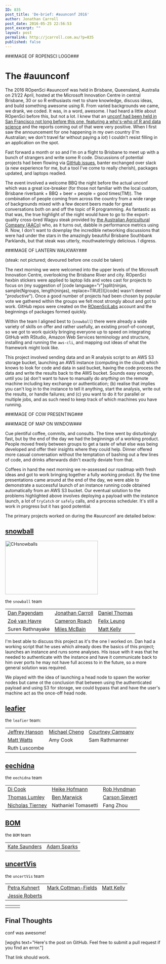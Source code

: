 ```yaml
---
ID: 835
post_title: 'De-brief: #auunconf 2016'
author: Jonathan Carroll
post_date: 2016-05-25 22:56:53
post_excerpt: ""
layout: post
permalink: http://jcarroll.com.au/?p=835
published: false
---
```

###IMAGE OF ROPENSCI LOGO###

<h1>The #auunconf</h1> 

The 2016 ROpenSci #auunconf was held in Brisbane, Queensland, Australia on 21/22
April, hosted at the Microsoft Innovation Centre in central Brisbane, 30 or so R
enthusiasts met to share knowledge, discuss ideas, and build something awesome
using R. From varied backgrounds we came, we drank, we coded. It was, in a word,
awesome. I had heard a little about ROpenSci before this, but not a lot. I knew
that an <a href="http://unconf16.ropensci.org/#participants">unconf had been
held in San Francisco not long before this one, featuring a who's-who of R and
data science</a> and the reports coming out of that were very positive. When I
first saw the announcement for one happening in my own country (I'm Australian;
we don't travel far without paying a *lot*) I couldn't resist filling in an
application on the spot.

Fast forward a month or so and I'm on a flight to Brisbane to meet up with a
bunch of strangers and write some R code. Discussions of potential projects had
been flowing via <a href="https://github.com/ropensci/auunconf/issues">GitHub
issues</a>, banter exchanged over slack (a new experience for me, but a tool
I've come to really cherish), packages updated, and laptops readied.

The event involved a welcome BBQ the night before the actual unconf which was a
great ice-breaker (for those not familiar with the local custom, Brisbane
riverbank + BBQ + beer + people = good times(TM)). The combination of people
coming from across the country from a wide range of backgrounds mixed with a few
decent beers made for great conversations both on and off the topic of R
programming. As fantastic as that was, the true highlight of the night would
have to go to the export-quality cross-bred Wagyu steak provided
by <a href="http://www.aaco.com.au/operations/branded-beef/">the Australian
Agricultural Company (AACo)</a> who, as it turns out, dabble in performance
metrics using R. Now, I don't want to downplay the incredible networking
discussions that were had under the stars in the amazingly beautiful Brisbane
Southbank Parklands, but that steak was utterly, mouthwateringly delicious. I
digress.

###IMAGE OF LANTERN WALKWAY###

(steak: not pictured; devoured before one could be taken)

The next morning we were welcomed into the upper levels of the Microsoft
Innovation Centre, overlooking the Brisbane River and city. ROpenSci hexbin
stickers were applied to laptop lids and votes cast for projects to focus on (my
suggestion of [code language="r"]split(ninjas, sample(Ngroups, length(ninjas),
replace=TRUE))[/code] wasn't deemed "_productive_"). Once a good number of
projects had been chosen by popular vote we gathered within the groups we felt
most strongly about and got to work. GitHub repos were created on
the <a href="https://github.com/ropenscilabs">ROpenSciLabs</a> account and the
beginnings of packages formed quickly.

Within the team I aligned best to (<code>snowball</code>) there were already a
wide variety of skills on offer and rather usefully, an existing
proof-of-concept, so we got to work quickly bringing everyone up to speed on
integrating GitHub with RStudio, Amazon Web Services terminology and structure,
installing and running the <code>aws-cli</code>, and mapping out ideas of what
the framework might look like. 

This project involved sending data and an R analysis script to an AWS S3 storage
bucket, launching an AWS instance (computing in the cloud) which knows to look
for code and data in said bucket, having the code process the data and write the
results back to the AWS bucket. Sounds easy enough, until you (a) don't want to
have to manually do *anything* on the remote machine including key exchange or
authentication; (b) realise that implies you can't log in to the instance to
tell it anything, start the analysis, write out the results, or handle failures;
and (c) you want to do it for parallel or multiple jobs, and as such need to
keep track of which machines you have running. 

###IMAGE OF COW PRESENTING###

###IMAGE OF MAP ON WINDOW###

Cue plentiful coffee, commits, and consults. The time went by disturbingly fast,
but by the end of the day we had the beginnings of a working product. People
moved freely between groups to get a taste of what else was being developed and
offer their insights where they could help. Dinner offered more casual
conversation without the temptation of bashing out a few lines of code, and
drinks afterwards didn't exactly deviate from that.

Coffees in hand the next morning we re-assessed our roadmap with fresh ideas and
got to work bringing together a fully working product. By the time presentations
came around at the end of the day, we were able to demonstrate a successful
launch of an instance running code obtained automatically from an AWS S3
bucket. Our eventual solution to the problems highlighted above involves
deploying a payload with the instance launch, a lot of <code>tryCatch</code>
or <code>safely</code> calls, and a process scheduler. It's still a work in
progress but it has good potential.

The primary projects worked on during the #auunconf are detailed below:

<h2><a href="https://github.com/ropenscilabs/snowball" target="_blank">snowball</a></h2>

<a href="http://jcarroll.com.au/wp-content/uploads/2016/05/CHsnowballs.gif"><img src="http://jcarroll.com.au/wp-content/uploads/2016/05/CHsnowballs-300x173.gif" alt="CHsnowballs" width="300" height="173" class="alignnone size-medium wp-image-845" /></a>

the <code>snowball</code> team
<table width="100%">
   <tr>
      <td><a href="https://github.com/dpagendam" target="_blank">Dan Pagendam</a></td>
      <td><a href="https://github.com/jonocarroll" target="_blank">Jonathan Carroll</a></td>
      <td><a href="https://github.com/daniel-t" target="_blank">Daniel Thomas</a></td>
   </tr>
   <tr>
      <td><a href="https://github.com/zoevanhavre/" target="_blank">Zoé van Havre</a></td>
      <td><a href="https://github.com/camroach87/" target="_blank">Cameron Roach</a></td>
      <td><a href="https://github.com/felixleungsc" target="_blank">Felix Leung</a></td>
   </tr>
      <td>Suren Rathnayake</td>
      <td><a href="https://github.com/MilesMcBain" target="_blank">Miles McBain</a></td>
      <td><a href="https://github.com/mattyjkelly" target="_blank">Matt Kelly</a></td>
   </tr>
</table>

I'm best able to discuss this project as it's the one I worked on. Dan had a
working script that he uses which already does the basics of this project;
launches an instance and runs some analyses. His issue with it was that he
needed to authenticate with the instance and have it communicate back to him
over ports he may not have full access to in the future, so a more general
solution was required.

We played with the idea of launching a head node to spawn the worker nodes but
came ot the conclusion that between using the authenticated payload and using S3
for storage, we could bypass that and have the user's machine act as the
once-off head node.


<h2><a href="https://github.com/ropenscilabs/leafier" target="_blank">leafier</a></h2>
the <code>leafier</code> team:
<table width="100%">
   <tr>
      <td><a href="https://github.com/paleo13" target="_blank">Jeffrey Hanson</a></td>
      <td><a href="https://github.com/michaelcheng429" target="_blank">Michael Cheng</a></td>
      <td><a href="https://github.com/CourtneyCampany" target="_blank">Courtney Campany</a></td>
   </tr>
   <tr>
      <td><a href="https://github.com/mattwatts" target="_blank">Matt Watts</a></td>
      <td>Amy Cook</td>
      <td>Sam Rathmanner</td>
   </tr>
   <tr>
      <td>Ruth Luscombe</td>
      <td></td>
      <td></td>
   </tr>
</table>

<h2><a href="https://github.com/ropenscilabs/eechidna" target="_blank">eechidna</a></h2>
the <code>eechidna</code> team
<table>                                                                                                                                                                          
   <tr>                                                                                                                                                                             
      <td><a href="https://github.com/dicook" target="_blank">Di Cook</a></td>                                                                                                       
      <td><a href="https://github.com/heike" target="_blank">Heike Hofmann</a></td>                                                                                                  
      <td><a href="https://github.com/robjhyndman" target="_blank">Rob Hyndman</a></td>                                                                                              
   </tr>                                                                                                                                                                            
   <tr>                                                                                                                                                                             
      <td><a href="https://github.com/tslumley" target="_blank">Thomas Lumley</a></td>                                                                                               
      <td><a href="https://github.com/benmarwick" target="_blank">Ben Marwick</a></td>                                                                                               
      <td><a href="https://github.com/cpsievert" target="_blank">Carson Sievert</a></td>                                                                                             
   </tr>                                                                                                                                                                            
   <tr>                                                                                                                                                                             
      <td><a href="https://github.com/njtierney" target="_blank">Nicholas Tierney</a></td>                                                                                           
      <td>Nathaniel Tomasetti</td>                                                                                                                                                   
      <td>Fang Zhou</td>                                                                                                                                                             
   </tr>                                                                                                                                                                            
</table>        

<h2><a href="https://github.com/saundersk1/auunconf16/blob/master/Vignette%20BoM.Rmd" target="_blank">BOM</a></h2>
the <code>BOM</code> team
<table>
   <tr>
      <td><a href="https://github.com/saundersk1" target="_blank">Kate Saunders</a></td>
      <td><a href="https://github.com/adamhsparks/" target="_blank">Adam Sparks</a></td>
   </tr>
</table>

<h2><a href="https://github.com/ropenscilabs/uncertVis" target="_blank">uncertVis</a></h2>
the <code>uncertVis</code> team
<table>
   <tr>
      <td><a href="https://github.com/petrakuhnert" target="_blank">Petra Kuhnert</a></td>
      <td><a href="https://github.com/cofiem" target="_blank">Mark Cottman-Fields</a></td>
      <td><a href="https://github.com/mattyjkelly" target="_blank">Matt Kelly</a></td>
   </tr>
   <tr>
      <td><a href="https://github.com/jesse-jesse" target="_blank">Jessie Roberts</a></td>
      <td></td>
      <td></td>
   </tr>
</table>

<table>
   <tr>
      <td></td>
      <td></td>
      <td></td>
   </tr>
</table>



<h2>Final Thoughts</h2>
conf was awesome!

[wpghs text="Here's the post on GitHub. Feel free to submit a pull request if you find an error."]

That link should work.
